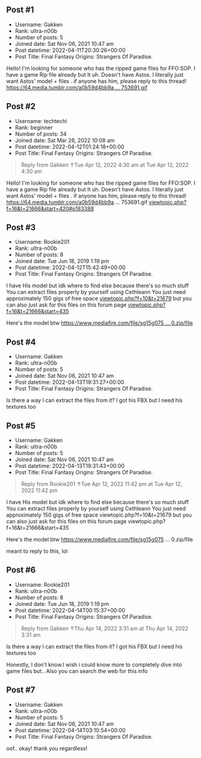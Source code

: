 ## Post #1
- Username: Gakken
- Rank: ultra-n00b
- Number of posts: 5
- Joined date: Sat Nov 06, 2021 10:47 am
- Post datetime: 2022-04-11T20:30:26+00:00
- Post Title: Final Fantasy Origins: Strangers Of Paradise.

Hello! I'm looking for someone who has the ripped game files for FFO:SOP. I have a game Rip file already but It uh. Doesn't have Astos. I literally just want Astos' model + files . if anyone has him, please reply to this thread! [https://64.media.tumblr.com/a0b59d4bb9a ... 753691.gif](https://64.media.tumblr.com/a0b59d4bb9a377239354d7d9a023dc7a/6ffe3a67c51d553d-7f/s540x810/53567d7208f1c03b45c9e32e09c4d9913c753691.gif)
## Post #2
- Username: techtechi
- Rank: beginner
- Number of posts: 34
- Joined date: Sat Mar 26, 2022 10:08 am
- Post datetime: 2022-04-12T01:24:18+00:00
- Post Title: Final Fantasy Origins: Strangers Of Paradise.

> Reply from Gakken ↑Tue Apr 12, 2022 4:30 am at Tue Apr 12, 2022 4:30 am
>
> 
Hello! I'm looking for someone who has the ripped game files for FFO:SOP. I have a game Rip file already but It uh. Doesn't have Astos. I literally just want Astos' model + files . if anyone has him, please reply to this thread! https://64.media.tumblr.com/a0b59d4bb9a ... 753691.gif
[viewtopic.php?f=16&t=21666&start=420#p183388](https://forum.xentax.com/viewtopic.php?f=16&t=21666&start=420#p183388)
## Post #3
- Username: Rookie201
- Rank: ultra-n00b
- Number of posts: 8
- Joined date: Tue Jun 18, 2019 1:19 pm
- Post datetime: 2022-04-12T15:42:49+00:00
- Post Title: Final Fantasy Origins: Strangers Of Paradise.

I have His model but idk where to find else because there's so much stuff
You can extract files properly by yourself using Cethleann
You just need approximately 150 gigs of free space
[viewtopic.php?f=10&t=21679](https://forum.xentax.com/viewtopic.php?f=10&t=21679)
but you can also just ask for this files on this forum page
[viewtopic.php?f=16&t=21666&start=435](https://forum.xentax.com/viewtopic.php?f=16&t=21666&start=435)

Here's the model btw [https://www.mediafire.com/file/sg15g075 ... 0.zip/file](https://www.mediafire.com/file/sg15g075zln83zd/37ac3490.zip/file)
## Post #4
- Username: Gakken
- Rank: ultra-n00b
- Number of posts: 5
- Joined date: Sat Nov 06, 2021 10:47 am
- Post datetime: 2022-04-13T19:31:27+00:00
- Post Title: Final Fantasy Origins: Strangers Of Paradise.

Is there a way I can extract the files from it? I got his FBX but I need his textures too
## Post #5
- Username: Gakken
- Rank: ultra-n00b
- Number of posts: 5
- Joined date: Sat Nov 06, 2021 10:47 am
- Post datetime: 2022-04-13T19:31:43+00:00
- Post Title: Final Fantasy Origins: Strangers Of Paradise.

> Reply from Rookie201 ↑Tue Apr 12, 2022 11:42 pm at Tue Apr 12, 2022 11:42 pm
>
> 
I have His model but idk where to find else because there's so much stuff
You can extract files properly by yourself using Cethleann
You just need approximately 150 gigs of free space
viewtopic.php?f=10&t=21679
but you can also just ask for this files on this forum page
viewtopic.php?f=16&t=21666&start=435

Here's the model btw https://www.mediafire.com/file/sg15g075 ... 0.zip/file

meant to reply to this, lol
## Post #6
- Username: Rookie201
- Rank: ultra-n00b
- Number of posts: 8
- Joined date: Tue Jun 18, 2019 1:19 pm
- Post datetime: 2022-04-14T00:15:37+00:00
- Post Title: Final Fantasy Origins: Strangers Of Paradise.

> Reply from Gakken ↑Thu Apr 14, 2022 3:31 am at Thu Apr 14, 2022 3:31 am
>
> 
Is there a way I can extract the files from it? I got his FBX but I need his textures too

Honestly, I don't know.I wish i could know more to completely dive into game files but..
Also you can search the web for this info
## Post #7
- Username: Gakken
- Rank: ultra-n00b
- Number of posts: 5
- Joined date: Sat Nov 06, 2021 10:47 am
- Post datetime: 2022-04-14T03:10:54+00:00
- Post Title: Final Fantasy Origins: Strangers Of Paradise.

oof.. okay! thank you regardless!
